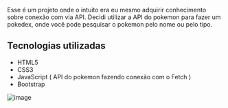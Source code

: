 Esse é um projeto onde o intuito era eu mesmo adquirir conhecimento sobre conexão com via API.
Decidi utilizar a API do pokemon para fazer um pokedex, onde você pode pesquisar o pokemon pelo nome ou pelo tipo.

## Tecnologias utilizadas
- HTML5
- CSS3
- JavaScript ( API do pokemon fazendo conexão com o Fetch )
- Bootstrap


![image](https://github.com/caduce3/pokedex/assets/74209989/26155d9a-6646-41e0-85cf-6013b5809aab)
